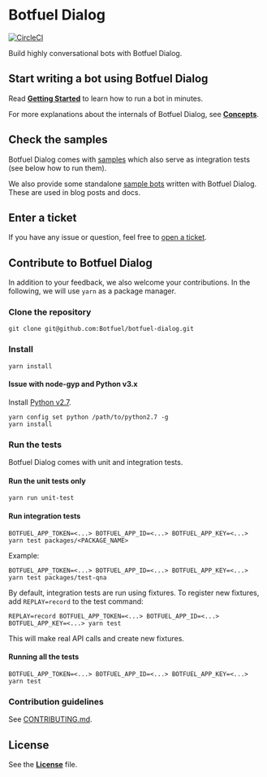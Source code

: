 # Botfuel Dialog

[![CircleCI](https://circleci.com/gh/Botfuel/botfuel-dialog.svg?style=svg)](https://circleci.com/gh/Botfuel/botfuel-dialog)

Build highly conversational bots with Botfuel Dialog.

## Start writing a bot using Botfuel Dialog

Read [**Getting Started**](https://docs.botfuel.io/dialog/tutorials/getting-started) to learn how to run a bot in minutes.

For more explanations about the internals of Botfuel Dialog, see [**Concepts**](https://docs.botfuel.io/dialog/concepts).

## Check the samples

Botfuel Dialog comes with [samples](https://github.com/Botfuel/botfuel-dialog/tree/master/packages) which also serve as integration tests (see below how to run them).

We also provide some standalone [sample bots](https://github.com/topics/botfuel-dialog-samples) written with Botfuel Dialog. These are used in blog posts and docs.

## Enter a ticket

If you have any issue or question, feel free to [open a ticket](https://github.com/Botfuel/botfuel-dialog/issues).

## Contribute to Botfuel Dialog

In addition to your feedback, we also welcome your contributions.
In the following, we will use `yarn` as a package manager.

### Clone the repository

```shell
git clone git@github.com:Botfuel/botfuel-dialog.git
```

### Install

```shell
yarn install
```

#### Issue with node-gyp and Python v3.x

Install [Python v2.7](https://www.python.org/downloads/release/python-2714/).

```shell
yarn config set python /path/to/python2.7 -g
yarn install
```

### Run the tests

Botfuel Dialog comes with unit and integration tests.

#### Run the unit tests only

```shell
yarn run unit-test
```

#### Run integration tests

```shell
BOTFUEL_APP_TOKEN=<...> BOTFUEL_APP_ID=<...> BOTFUEL_APP_KEY=<...> yarn test packages/<PACKAGE_NAME>
```

Example:

```shell
BOTFUEL_APP_TOKEN=<...> BOTFUEL_APP_ID=<...> BOTFUEL_APP_KEY=<...> yarn test packages/test-qna
```

By default, integration tests are run using fixtures.
To register new fixtures, add `REPLAY=record` to the test command:

```shell
REPLAY=record BOTFUEL_APP_TOKEN=<...> BOTFUEL_APP_ID=<...> BOTFUEL_APP_KEY=<...> yarn test
```

This will make real API calls and create new fixtures.

#### Running all the tests

```shell
BOTFUEL_APP_TOKEN=<...> BOTFUEL_APP_ID=<...> BOTFUEL_APP_KEY=<...> yarn test
```


### Contribution guidelines

See [CONTRIBUTING.md](./CONTRIBUTING.md).


## License

See the [**License**](LICENSE.md) file.
